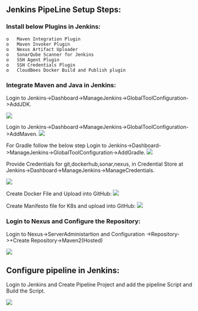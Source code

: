 ## Jenkins PipeLine Setup Steps:
### Install below Plugins in Jenkins:
    o	Maven Integration Plugin
    o	Maven Invoker Plugin
    o	Nexus Artifact Uploader
    o	SonarQube Scanner for Jenkins
    o	SSH Agent Plugin
    o	SSH Credentials Plugin
    o	CloudBees Docker Build and Publish plugin
    
### Integrate Maven and Java in Jenkins:

 Login to Jenkins->Dashboard->ManageJenkins->GlobalToolConfiguration->AddJDK.
 
 <image src="images/JenkinsJDKPath.jpg"/>
 
 Login to Jenkins->Dashboard->ManageJenkins->GlobalToolConfiguration->AddMaven.
 <image src="images/JenkinsMavenPath.jpg"/>
 
 For Gradle follow the below step
 Login to Jenkins->Dashboard->ManageJenkins->GlobalToolConfiguration->AddGradle.
 <image src="images/JenkinsGradleIntegration.jpg"/>
 
 Provide Credentials for git,dockerhub,sonar,nexus, in Credential Store at Jenkins->Dashboard->ManageJenkins->ManageCredentials.
 
 <image src="images/GlobalCredentials.jpg"/>
 
 Create Docker File and Upload into GitHub:
<image src="images/dockerFile.jpg"/>

 Create Manifesto file for K8s and upload into GitHub:
<image src="images/K8mfFile.jpg"/>

### Login to Nexus and Configure the Repository:

Login to Nexus->ServerAdministartion and Configuration ->Repository->+Create Repository->Maven2(Hosted)

<image src="images/NexusArtifactory.jpg"/>

## Configure pipeline in Jenkins:

Login to Jenkins and Create Pipeline Project and add the pipeline Script and Build the Script.

<image src="images/pipelineResult.jpg"/>

 
 
